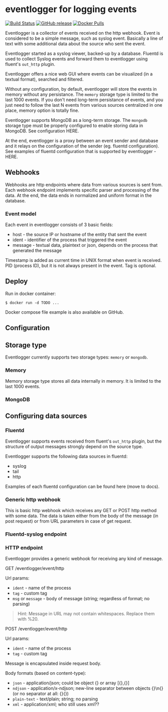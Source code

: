 # eventlogger for logging events

[![Build Status](https://semaphoreci.com/api/v1/matjaz99-44/eventlogger/branches/main/shields_badge.svg)](https://semaphoreci.com/matjaz99-44/eventlogger)
[![GitHub release](https://img.shields.io/github/release/matjaz99/eventlogger.svg)](https://GitHub.com/matjaz99/eventlogger/releases/)
[![Docker Pulls](https://img.shields.io/docker/pulls/matjaz99/eventlogger.svg)](https://hub.docker.com/r/matjaz99/eventlogger)

Eventlogger is a collector of events received on the http webhook. Event is considered to be a simple message, such 
as syslog event. Basically a line of text with some additional data about the source who sent the event.

Eventlogger started as a syslog viewer, backed-up by a database. Fluentd is used to collect Syslog events and 
forward them to eventlogger using fluent's `out_http` plugin.

Eventlogger offers a nice web GUI where events can be visualized (in a textual format), searched and filtered.

Without any configuration, by default, eventlogger will store the events in memory without any persistance. The `memory` 
storage type is limited to the last 1000 events. If you don't need long-term persistance of events, and you just 
need to follow the last N events from various sources centralized in one place, memory option is totally fine.

Eventlogger supports MongoDB as a long-term storage. The `mongodb` storage type must be properly configured 
to enable storing data in MongoDB. See configuration HERE.

At the end, eventlogger is a proxy between an event sender and database and it relays on the configuration of the 
sender (eg. fluentd configuration). See examples of fluentd configuration that is supported by eventlogger - HERE.

## Webhooks

Webhooks are http endpoints where data from various sources is sent from. Each webhook endpoint implements 
specific parser and processing of the data. At the end, the data ends in normalized and uniform format in the
database.



### Event model

Each event in eventlogger consists of 3 basic fields:
- host - the source IP or hostname of the entity that sent the event
- ident - identifier of the process that triggered the event
- message - textual data, plaintext or json, depends on the process that generated the message

Timestamp is added as current time in UNIX format when event is received.
PID (process ID), but it is not always present in the event.
Tag is optional.

## Deploy

Run in docker container:

```
$ docker run -d TODO ...
```

Docker compose file example is also available on GitHub.


## Configuration

## Storage type

Eventlogger currently supports two storage types: `memory` or `mongodb`.

### Memory

Memory storage type stores all data internally in memory. It is limited to the last 1000 events.

### MongoDB



## Configuring data sources

### Fluentd

Eventlogger supports events received from fluent's `out_http` plugin, but the structure of 
output messages strongly depend on the source type.

Eventlogger supports the following data sources in fluentd:
- syslog
- tail
- http

Examples of each fluentd configuration can be found here (move to docs).

### Generic http webhook

This is basic http webhook which receives any GET or POST http method with some data. The data is taken 
either from the body of the message (in post request) or from URL parameters in case of get request.


### Fluentd-syslog endpoint


### HTTP endpoint

Eventlogger provides a generic webhook for receiving any kind of message. 

GET /eventlogger/event/http

Url params:
- `ident` - name of the process
- `tag` - custom tag
- `msg` or `message` - body of message (string; regardless of format; no parsing)

> Hint: Message in URL may not contain whitespaces. Replace them with %20.


POST /eventlogger/event/http

Url params:
- `ident` - name of the process
- `tag` - custom tag

Message is encapsulated inside request body.

Body formats (based on content-type):
- `json` - application/json; could be object {} or array [{},{}]
- `ndjson` - application/x-ndjson; new-line separator between objects {}\n{} (or no separator at all: {}{})
- `plain-text` - text/plain; string; no parsing
- `xml` - application/xml; who still uses xml??